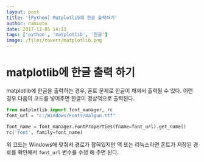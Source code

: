 ```yaml
---
layout: post
title: '[Python] Matplotlib에 한글 출력하기'
author: namioto
date: 2017-12-05 14:13
tags: ['python', 'matplotlib', '한글']
image: /files/covers/matplotlib.png
---
```

# matplotlib에 한글 출력 하기

matplotlib에 한글을 출력하는 경우, 폰트 문제로 한글이 깨져서 출력될 수 있다.
이런 경우 다음의 코드를 넣어주면 한글이 정상적으로 출력된다.

```python
from matplotlib import font_manager, rc
font_url = "c:/Windows/Fonts/malgun.ttf"

font_name = font_manager.FontProperties(fname=font_url).get_name()
rc('font', family=font_name)
```

위 코드는 Windows에 맞춰서 경로가 잡혀있지만 맥 또는 리눅스라면 폰트가 저장된 경로를 확인해서 `font_url` 변수를 수정 해 주면 된다.

